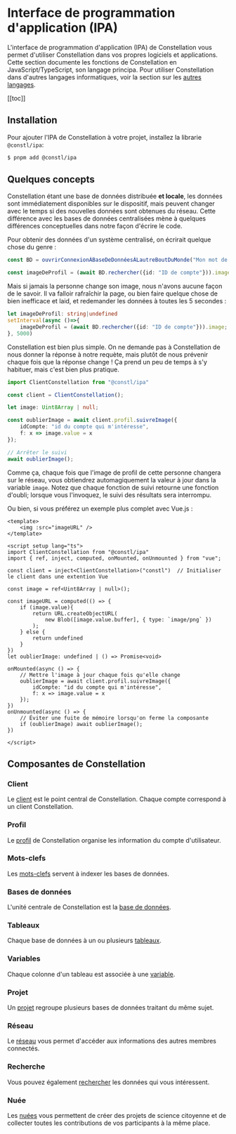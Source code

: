 # Interface de programmation d'application (IPA)
L'interface de programmation d'application (IPA) de Constellation vous permet d'utiliser Constellation dans vos propres logiciels et applications. Cette section documente les fonctions de Constellation en JavaScript/TypeScript, son langage principa. Pour utiliser Constellation dans d'autres langages informatiques, voir la section sur les [autres langages](/avancé/autresLangages/introduction.md).

[[toc]]

## Installation
Pour ajouter l'IPA de Constellation à votre projet, installez la librarie `@constl/ipa`:

```sh
$ pnpm add @constl/ipa
```

## Quelques concepts
Constellation étant une base de données distribuée **et locale**, les données sont immédiatement disponibles sur le dispositif, mais peuvent changer avec le temps si des nouvelles données sont obtenues du réseau. Cette différence avec les bases de données centralisées mène à quelques différences conceptuelles dans notre façon d'écrire le code.

Pour obtenir des données d'un système centralisé, on écrirait quelque chose du genre :
```TypeScript
const BD = ouvrirConnexionÀBaseDeDonnéesÀLautreBoutDuMonde("Mon mot de passe")

const imageDeProfil = (await BD.rechercher({id: "ID de compte"})).image;
```

Mais si jamais la personne change son image, nous n'avons aucune façon de le savoir. Il va falloir rafraîchir la page, ou bien faire quelque chose de bien inefficace et laid, et redemander les données à toutes les 5 secondes :

```TypeScript
let imageDeProfil: string|undefined
setInterval(async ()=>{
    imageDeProfil = (await BD.rechercher({id: "ID de compte"})).image;
}, 5000)
```

Constellation est bien plus simple. On ne demande pas à Constellation de nous donner la réponse à notre requète, mais plutôt de nous prévenir chaque fois que la réponse change ! Ça prend un peu de temps à s'y habituer, mais c'est bien plus pratique.

```TypeScript
import ClientConstellation from "@constl/ipa"

const client = ClientConstellation();

let image: Uint8Array | null;

const oublierImage = await client.profil.suivreImage({ 
    idCompte: "id du compte qui m'intéresse",
    f: x => image.value = x 
});

// Arrêter le suivi
await oublierImage();
```

Comme ça, chaque fois que l'image de profil de cette personne changera sur le réseau, vous obtiendrez automagiquement la valeur à jour dans la variable `image`. Notez que chaque fonction de suivi retourne une fonction d'oubli; lorsque vous l'invoquez, le suivi des résultats sera interrompu.

Ou bien, si vous préférez un exemple plus complet avec Vue.js :

```Vue
<template>
    <img :src="imageURL" />
</template>

<script setup lang="ts">
import ClientConstellation from "@constl/ipa"
import { ref, inject, computed, onMounted, onUnmounted } from "vue";

const client = inject<ClientConstellation>("constl")  // Initialiser le client dans une extention Vue

const image = ref<Uint8Array | null>();

const imageURL = computed(() => {
    if (image.value){
        return URL.createObjectURL(
            new Blob([image.value.buffer], { type: `image/png` })
        );
    } else {
        return undefined
    }
})
let oublierImage: undefined | () => Promise<void>

onMounted(async () => {
    // Mettre l'image à jour chaque fois qu'elle change
    oublierImage = await client.profil.suivreImage({ 
        idCompte: "id du compte qui m'intéresse",
        f: x => image.value = x 
    });
})
onUnmounted(async () => {
    // Éviter une fuite de mémoire lorsqu'on ferme la composante
    if (oublierImage) await oublierImage();
})

</script>

```


## Composantes de Constellation

### Client
Le [client](/ipa/client.md) est le point central de Constellation. Chaque compte correspond à un client Constellation.

### Profil
Le [profil](/ipa/profil.md) de Constellation organise les information du compte d'utilisateur.

### Mots-clefs
Les [mots-clefs](/ipa/motsClefs.md) servent à indexer les bases de données.

### Bases de données
L'unité centrale de Constellation est la [base de données](/ipa/bds.md).

### Tableaux
Chaque base de données à un ou plusieurs [tableaux](/ipa/tableaux.md).

### Variables
Chaque colonne d'un tableau est associée à une [variable](/ipa/variables.md).

### Projet
Un [projet](/ipa/projets.md) regroupe plusieurs bases de données traitant du même sujet.

### Réseau
Le [réseau](/ipa/réseau.md) vous permet d'accéder aux informations des autres membres connectés.

### Recherche
Vous pouvez également [rechercher](/ipa/recherche.md) les données qui vous intéressent.

### Nuée
Les [nuées](/ipa/nuées.md) vous permettent de créer des projets de science citoyenne et de collecter toutes les contributions de vos participants à la même place.

